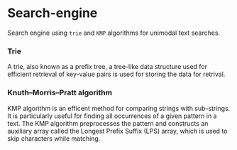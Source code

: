 # Search-engine
Search engine using `trie` and `KMP` algorithms for unimodal text searches.

### Trie

A trie, also known as a prefix tree, a tree-like data structure used for efficient retrieval of key-value pairs is used for storing the data for retrival. 

### Knuth–Morris–Pratt algorithm

KMP algorithm is an efficent method for comparing strings with sub-strings. It is particularly useful for finding all occurrences of a given pattern in a text. The KMP algorithm preprocesses the pattern and constructs an auxiliary array called the Longest Prefix Suffix (LPS) array, which is used to skip characters while matching.



